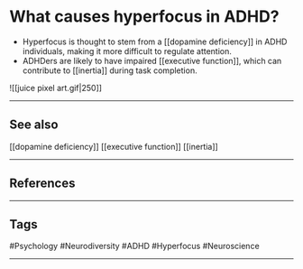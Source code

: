 # What causes hyperfocus in ADHD?

- Hyperfocus is thought to stem from a [[dopamine deficiency]] in ADHD individuals, making it more difficult to regulate attention.
- ADHDers are likely to have impaired [[executive function]], which can contribute to [[inertia]] during task completion.

![[juice pixel art.gif|250]]

---
## See also

[[dopamine deficiency]]
[[executive function]]
[[inertia]]

---
## References

---
## Tags

#Psychology #Neurodiversity #ADHD #Hyperfocus #Neuroscience

---

